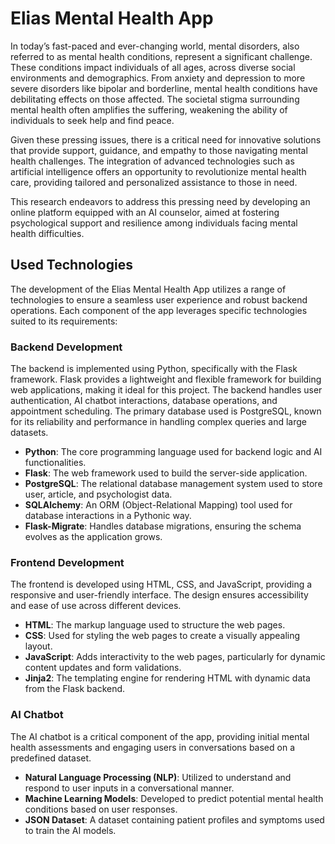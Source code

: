 # Elias Mental Health App

In today’s fast-paced and ever-changing world, mental disorders, also referred to as mental health conditions, represent a significant challenge. These conditions impact individuals of all ages, across diverse social environments and demographics. From anxiety and depression to more severe disorders like bipolar and borderline, mental health conditions have debilitating effects on those affected. The societal stigma surrounding mental health often amplifies the suffering, weakening the ability of individuals to seek help and find peace.

Given these pressing issues, there is a critical need for innovative solutions that provide support, guidance, and empathy to those navigating mental health challenges. The integration of advanced technologies such as artificial intelligence offers an opportunity to revolutionize mental health care, providing tailored and personalized assistance to those in need.

This research endeavors to address this pressing need by developing an online platform equipped with an AI counselor, aimed at fostering psychological support and resilience among individuals facing mental health difficulties.

## Used Technologies

The development of the Elias Mental Health App utilizes a range of technologies to ensure a seamless user experience and robust backend operations. Each component of the app leverages specific technologies suited to its requirements:

### Backend Development

The backend is implemented using Python, specifically with the Flask framework. Flask provides a lightweight and flexible framework for building web applications, making it ideal for this project. The backend handles user authentication, AI chatbot interactions, database operations, and appointment scheduling. The primary database used is PostgreSQL, known for its reliability and performance in handling complex queries and large datasets.

- **Python**: The core programming language used for backend logic and AI functionalities.
- **Flask**: The web framework used to build the server-side application.
- **PostgreSQL**: The relational database management system used to store user, article, and psychologist data.
- **SQLAlchemy**: An ORM (Object-Relational Mapping) tool used for database interactions in a Pythonic way.
- **Flask-Migrate**: Handles database migrations, ensuring the schema evolves as the application grows.

### Frontend Development

The frontend is developed using HTML, CSS, and JavaScript, providing a responsive and user-friendly interface. The design ensures accessibility and ease of use across different devices.

- **HTML**: The markup language used to structure the web pages.
- **CSS**: Used for styling the web pages to create a visually appealing layout.
- **JavaScript**: Adds interactivity to the web pages, particularly for dynamic content updates and form validations.
- **Jinja2**: The templating engine for rendering HTML with dynamic data from the Flask backend.

### AI Chatbot

The AI chatbot is a critical component of the app, providing initial mental health assessments and engaging users in conversations based on a predefined dataset.

- **Natural Language Processing (NLP)**: Utilized to understand and respond to user inputs in a conversational manner.
- **Machine Learning Models**: Developed to predict potential mental health conditions based on user responses.
- **JSON Dataset**: A dataset containing patient profiles and symptoms used to train the AI models.
